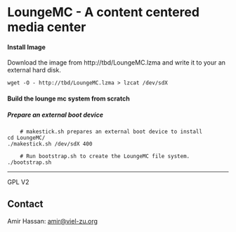 LoungeMC - A content centered media center 
=========================================

#### Install Image #####

Download the image from http://tbd/LoungeMC.lzma and write it to your an external hard disk.

    wget -O - http://tbd/LoungeMC.lzma > lzcat /dev/sdX

#### Build the lounge mc system from scratch ####

##### Prepare an external boot device ######

		# makestick.sh prepares an external boot device to install
    cd LoungeMC/
    ./makestick.sh /dev/sdX 400

		# Run bootstrap.sh to create the LoungeMC file system.
    ./bootstrap.sh 

-------

GPL V2

Contact
-------

Amir Hassan: <amir@viel-zu.org>

